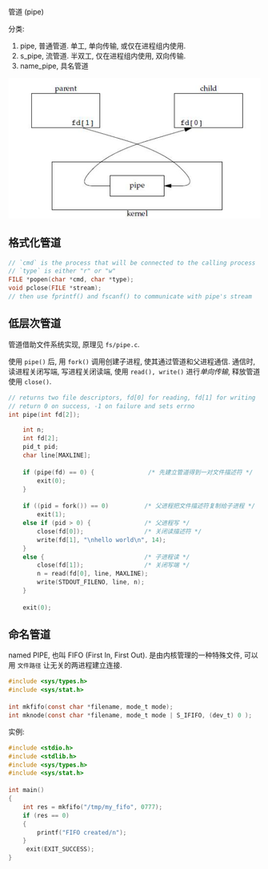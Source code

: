 管道 (pipe)

分类:
1. pipe, 普通管道. 单工, 单向传输, 或仅在进程组内使用.
2. s_pipe, 流管道. 半双工, 仅在进程组内使用, 双向传输.
3. name_pipe, 具名管道

![|300](../../attach/Pasted%20image%2020230619201928.png)

## 格式化管道

```c
// `cmd` is the process that will be connected to the calling process
// `type` is either "r" or "w"
FILE *popen(char *cmd, char *type);
void pclose(FILE *stream);
// then use fprintf() and fscanf() to communicate with pipe's stream
```

## 低层次管道

管道借助文件系统实现, 原理见 `fs/pipe.c`. 

使用 `pipe()` 后, 用 `fork()` 调用创建子进程, 使其通过管道和父进程通信. 通信时, 读进程关闭写端, 写进程关闭读端, 使用 `read(), write()` 进行*单向传输*, 释放管道使用 `close()`. 

```c
// returns two file descriptors, fd[0] for reading, fd[1] for writing
// return 0 on success, -1 on failure and sets errno
int pipe(int fd[2]);
```

```c
    int n;
    int fd[2];
    pid_t pid;
    char line[MAXLINE];

    if (pipe(fd) == 0) {               /* 先建立管道得到一对文件描述符 */
        exit(0);
    }

    if ((pid = fork()) == 0)          /* 父进程把文件描述符复制给子进程 */
        exit(1);
    else if (pid > 0) {               /* 父进程写 */
        close(fd[0]);                 /* 关闭读描述符 */
        write(fd[1], "\nhello world\n", 14);
    }
    else {                            /* 子进程读 */
        close(fd[1]);                 /* 关闭写端 */
        n = read(fd[0], line, MAXLINE);
        write(STDOUT_FILENO, line, n);
    }

    exit(0);
```

## 命名管道

named PIPE, 也叫 FIFO (First In, First Out). 是由内核管理的一种特殊文件, 可以用 `文件路径` 让无关的两进程建立连接.

```c
#include <sys/types.h>
#include <sys/stat.h>

int mkfifo(const char *filename, mode_t mode);
int mknode(const char *filename, mode_t mode | S_IFIFO, (dev_t) 0 );
```

实例:
```c
#include <stdio.h>  
#include <stdlib.h>  
#include <sys/types.h>  
#include <sys/stat.h>  

int main()  
{  
    int res = mkfifo("/tmp/my_fifo", 0777);  
    if (res == 0)  
    {  
        printf("FIFO created/n");  
    }  
     exit(EXIT_SUCCESS);  
}
```